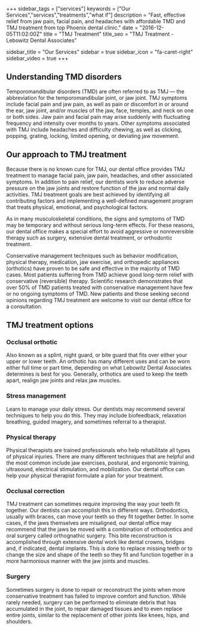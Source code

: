 +++
sidebar_tags = ["services"]
keywords = ["Our Services","services","treatments","what if"]
description = "Fast, effective relief from jaw pain, facial pain, and headaches with affordable TMD and TMJ treatment from top Phoenix dental clinic."
date = "2016-12-05T11:02:00Z"
title = "TMJ Treatment"
title_seo = "TMJ Treatment - Lebowitz Dental Associates"

sidebar_title = "Our Services"
sidebar = true
sidebar_icon = "fa-caret-right"
sidebar_video = true
+++

## Understanding TMD disorders

Temporomandibular disorders (TMD) are often referred to as TMJ — the abbreviation for the temporomandibular joint, or jaw joint. TMJ symptoms include facial pain and jaw pain, as well as pain or discomfort in or around the ear, jaw joint, and/or muscles of the jaw, face, temples, and neck on one or both sides. Jaw pain and facial pain may arise suddenly with fluctuating frequency and intensity over months to years. Other symptoms associated with TMJ include headaches and difficulty chewing, as well as clicking, popping, grating, locking, limited opening, or deviating jaw movement.

## Our approach to TMJ treatment

Because there is no known cure for TMJ, our dental office provides TMJ treatment to manage facial pain, jaw pain, headaches, and other associated symptoms. In addition to pain relief, our dentists work to reduce adverse pressure on the jaw joints and restore function of the jaw and normal daily activities. TMJ treatment goals are best achieved by identifying all contributing factors and implementing a well-defined management program that treats physical, emotional, and psychological factors.

As in many musculoskeletal conditions, the signs and symptoms of TMD may be temporary and without serious long-term effects. For these reasons, our dental office makes a special effort to avoid aggressive or nonreversible therapy such as surgery, extensive dental treatment, or orthodontic treatment.

Conservative management techniques such as behavior modification, physical therapy, medication, jaw exercise, and orthopedic appliances (orthotics) have proven to be safe and effective in the majority of TMD cases. Most patients suffering from TMD achieve good long-term relief with conservative (reversible) therapy. Scientific research demonstrates that over 50% of TMD patients treated with conservative management have few or no ongoing symptoms of TMD. New patients and those seeking second opinions regarding TMJ treatment are welcome to visit our dental office for a consultation.

## TMJ treatment options

### Occlusal orthotic

Also known as a splint, night guard, or bite guard that fits over either your upper or lower teeth. An orthotic has many different uses and can be worn either full time or part time, depending on what Lebowitz Dental Associates determines is best for you. Generally, orthotics are used to keep the teeth apart, realign jaw joints and relax jaw muscles.

### Stress management

Learn to manage your daily stress. Our dentists may recommend several techniques to help you do this. They may include biofeedback, relaxation breathing, guided imagery, and sometimes referral to a therapist.

### Physical therapy

Physical therapists are trained professionals who help rehabilitate all types of physical injuries. There are many different techniques that are helpful and the most common include jaw exercises, postural, and ergonomic training, ultrasound, electrical stimulation, and mobilization. Our dental office can help your physical therapist formulate a plan for your treatment.

### Occlusal correction

TMJ treatment can sometimes require improving the way your teeth fit together. Our dentists can accomplish this in different ways. Orthodontics, usually with braces, can move your teeth so they fit together better. In some cases, if the jaws themselves are misaligned, our dental office may recommend that the jaws be moved with a combination of orthodontics and oral surgery called orthognathic surgery. This bite reconstruction is accomplished through extensive dental work like dental crowns, bridges and, if indicated, dental implants. This is done to replace missing teeth or to change the size and shape of the teeth so they fit and function together in a more harmonious manner with the jaw joints and muscles.

### Surgery

Sometimes surgery is done to repair or reconstruct the joints when more conservative treatment has failed to improve comfort and function. While rarely needed, surgery can be performed to eliminate debris that has accumulated in the joint, to repair damaged tissues and to even replace entire joints, similar to the replacement of other joints like knees, hips, and shoulders.

